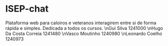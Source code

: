 # ISEP-chat
Plataforma web para caloiros e veteranos interagirem entre si de forma rápida e simples. Dedicada a todos os cursos.
\nGui Silva 1241000
\nHugo Da Costa Correia 1241480
\nVasco Moutinho 1240980
\nLeonardo Coelho 1240973
